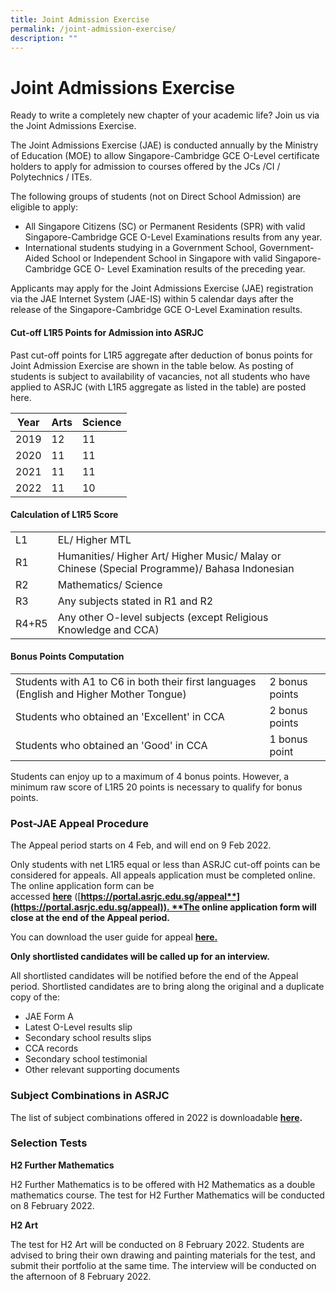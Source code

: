 ```yaml
---
title: Joint Admission Exercise
permalink: /joint-admission-exercise/
description: ""
---
```


Joint Admissions Exercise
=========================

Ready to write a completely new chapter of your academic life? Join us via the Joint Admissions Exercise.

The Joint Admissions Exercise (JAE) is conducted annually by the Ministry of Education (MOE) to allow Singapore-Cambridge GCE O-Level certificate holders to apply for admission to courses offered by the JCs /CI / Polytechnics / ITEs.

The following groups of students (not on Direct School Admission) are eligible to apply:

*   All Singapore Citizens (SC) or Permanent Residents (SPR) with valid Singapore-Cambridge GCE O-Level Examinations results from any year.
*   International students studying in a Government School, Government-Aided School or Independent School in Singapore with valid Singapore-Cambridge GCE O- Level Examination results of the preceding year.

Applicants may apply for the Joint Admissions Exercise (JAE) registration via the JAE Internet System (JAE-IS) within 5 calendar days after the release of the Singapore-Cambridge GCE O-Level Examination results.

#### Cut-off L1R5 Points for Admission into ASRJC

Past cut-off points for L1R5 aggregate after deduction of bonus points for Joint Admission Exercise are shown in the table below. As posting of students is subject to availability of vacancies, not all students who have applied to ASRJC (with L1R5 aggregate as listed in the table) are posted here.

| Year | Arts | Science |
| -------- | -------- | -------- |
| 2019     | 12     | 11     | 
| 2020     | 11     | 11     |
| 2021     | 11      | 11     |
| 2022     | 11     | 10     |

#### Calculation of L1R5 Score
<html>
<head>
<style>
</style>
</head>
<body>
<table>
  <tr>
    <td>L1</td>
		<td>EL/ Higher MTL</td>
  </tr>
  <tr>
    <td>R1</td>
    <td>Humanities/ Higher Art/ Higher Music/ Malay or Chinese (Special Programme)/ Bahasa Indonesian</td>
  </tr>
  <tr>
    <td>R2</td>
    <td>Mathematics/ Science</td>
  </tr>
  <tr>
    <td>R3</td>
    <td>Any subjects stated in R1 and R2</td>
  </tr>
  <tr>
    <td>R4+R5</td>
    <td>Any other O-level subjects (except Religious Knowledge and CCA) 
</table>
</body>
</html>
	
#### Bonus Points Computation
<html>
<head>
<style>
</style>
</head>
<body>
<table>
  <tr>
    <td>Students with A1 to C6 in both their first languages (English and Higher Mother Tongue)</td>
		<td>2 bonus points</td>
  </tr>
  <tr>
    <td>Students who obtained an 'Excellent' in CCA</td>
    <td>2 bonus points</td>
  </tr>
  <tr>
    <td>Students who obtained an 'Good' in CCA</td>
    <td>1 bonus point</td>
  </tr>
</table>
</body>
</html>

Students can enjoy up to a maximum of 4 bonus points. However, a minimum raw score of L1R5 20 points is necessary to qualify for bonus points.

### **Post-JAE Appeal Procedure**

The Appeal period starts on 4 Feb, and will end on 9 Feb 2022.

Only students with net L1R5 equal or less than ASRJC cut-off points can be considered for appeals. All appeals application must be completed online. The online application form can be accessed **[here](https://portal.asrjc.edu.sg/appeal)** ([**https://portal.asrjc.edu.sg/appeal**](https://portal.asrjc.edu.sg/appeal)). **The online application form will close at the end of the Appeal period.**

You can download the user guide for appeal **[here.](https://asrjc.moe.edu.sg/wp-content/uploads/2022/02/2022-User-Guide-for-Appeal.pdf)**

**Only shortlisted candidates will be called up for an interview.**

All shortlisted candidates will be notified before the end of the Appeal period. Shortlisted candidates are to bring along the original and a duplicate copy of the:

* JAE Form A
* Latest O-Level results slip
* Secondary school results slips
* CCA records
* Secondary school testimonial
* Other relevant supporting documents

### **Subject Combinations in ASRJC**

The list of subject combinations offered in 2022 is downloadable **[here](https://asrjc.moe.edu.sg/wp-content/uploads/2022/01/2022-Subject-Combinations-new.pdf).**

### **Selection Tests**

**H2 Further Mathematics**

H2 Further Mathematics is to be offered with H2 Mathematics as a double mathematics course. The test for H2 Further Mathematics will be conducted on 8 February 2022.

**H2 Art**

The test for H2 Art will be conducted on 8 February 2022. Students are advised to bring their own drawing and painting materials for the test, and submit their portfolio at the same time. The interview will be conducted on the afternoon of 8 February 2022.